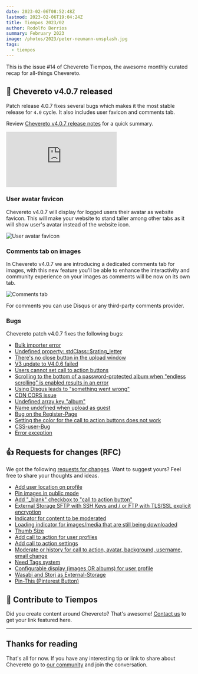```yaml
---
date: 2023-02-06T08:52:48Z
lastmod: 2023-02-06T19:04:24Z
title: Tiempos 2023/02
author: Rodolfo Berrios
summary: February 2023
image: /photos/2023/peter-neumann-unsplash.jpg
tags:
  - tiempos
---
```


This is the issue #14 of Chevereto Tiempos, the awesome monthly curated recap for all-things Chevereto.

## 🚀 Chevereto v4.0.7 released

Patch release 4.0.7 fixes several bugs which makes it the most stable release for `4.0` cycle. It also includes user favicon and comments tab.

Review [Chevereto v4.0.7 release notes](https://releases.chevereto.com/4.X/4.0/4.0.7.html) for a quick summary.

<div class="embed-responsive embed-responsive-16by9">
  <iframe class="embed-responsive-item m-0" src="https://www.youtube.com/embed/ClF4uCbYKdA" frameborder="0" allow="accelerometer; autoplay; clipboard-write; encrypted-media; gyroscope; picture-in-picture" allowfullscreen></iframe>
</div>

### User avatar favicon

Chevereto v4.0.7 will display for logged users their avatar as website favicon. This will make your website to stand taller among other tabs as it will show user's avatar instead of the website icon.

![User avatar favicon](/photos/2023/4.0.7/favicon.jpg)

### Comments tab on images

In Chevereto v4.0.7 we are introducing a dedicated comments tab for images, with this new feature you'll be able to enhance the interactivity and community experience on your images as comments will be now on its own tab.

![Comments tab](/photos/2023/4.0.7/comments-tab.png)

For comments you can use Disqus or any third-party comments provider.

### Bugs

Chevereto patch v4.0.7 fixes the following bugs:

- [Bulk importer error](https://chevereto.com/community/threads/bulk-importer-error.14833/)
- [Undefined property: stdClass::$rating_letter](https://chevereto.com/community/threads/again-undefined-property-stdclass-rating_letter.14885/)
- [There's no close button in the upload window](https://chevereto.com/community/threads/theres-no-close-button-in-the-upload-window.14788/)
- [V3 update to V4.0.6 failed](https://chevereto.com/community/threads/v3-update-to-v4-0-6-faile.14887/)
- [Users cannot set call to action buttons](https://chevereto.com/community/threads/users-cannot-set-call-to-action-buttons.14877/)
- [Scrolling to the bottom of a password-protected album when "endless scrolling" is enabled results in an error](https://chevereto.com/community/threads/scrolling-to-the-bottom-of-a-password-protected-album-when-endless-scrolling-is-enabled-results-in-an-error.14803/)
- [Using Disqus leads to "something went wrong"](https://chevereto.com/community/threads/using-disqus-leads-to-something-went-wrong.14861/)
- [CDN CORS issue](https://chevereto.com/community/threads/cdn-cors-issue.14785/)
- [Undefined array key "album"](https://chevereto.com/community/threads/undefined-array-key-album.14868/)
- [Name undefined when upload as guest](https://chevereto.com/community/threads/name-undefined-when-upload-as-guest.14888/)
- [Bug on the Register-Page](https://chevereto.com/community/threads/bug-on-the-register-page.14852/)
- [Setting the color for the call to action buttons does not work](https://chevereto.com/community/threads/setting-the-color-for-the-call-to-action-buttons-does-not-work.14890/)
- [CSS-user-Bug](https://chevereto.com/community/threads/css-user-bug.14940/)
- [Error exception](https://chevereto.com/community/threads/error-exception.14922/)

## 👍 Requests for changes (RFC)

We got the following [requests for changes](https://chv.to/rfc). Want to suggest yours? Feel free to share your thoughts and ideas.

- [Add user location on profile](https://chevereto.com/community/threads/add-user-location-on-profile.14869/)
- [Pin images in public mode](https://chevereto.com/community/threads/pin-images-in-public-mode.14872/)
- [Add "_blank" checkbox to "call to action button"](https://chevereto.com/community/threads/add-_blank-checkbox-to-call-to-action-button.14878/)
- [External Storage SFTP with SSH Keys and / or FTP with TLS/SSL explicit encryption](https://chevereto.com/community/threads/external-storage-sftp-with-ssh-keys-and-or-ftp-with-tls-ssl-explizit-encryption.14882/)
- [Indicator for content to be moderated](https://chevereto.com/community/threads/indicator-for-content-to-be-moderated.14889/)
- [Loading indicator for images/media that are still being downloaded](https://chevereto.com/community/threads/loading-indicator-for-images-media-that-are-still-being-downloaded.14896/)
- [Thumb Size](https://chevereto.com/community/threads/thumb-size.14897/)
- [Add call to action for user profiles](https://chevereto.com/community/threads/add-call-to-action-for-user-profiles.14906/)
- [Add call to action settings](https://chevereto.com/community/threads/add-call-to-action-settings.14907/)
- [Moderate or history for call to action, avatar, background, username, email change](https://chevereto.com/community/threads/moderate-or-history-for-call-to-action-avatar-background-username-email-change.14908/)
- [Need Tags system](https://chevereto.com/community/threads/need-tags-system.14909/)
- [Configurable display (images OR albums) for user profile](https://chevereto.com/community/threads/configurable-display-images-or-albums-for-user-profile.14910/)
- [Wasabi and Storj as External-Storage](https://chevereto.com/community/threads/wasabi-and-storj-as-external-storage.14938/)
- [Pin-This (Pinterest Button)](https://chevereto.com/community/threads/pin-this-pinterest-button.14939/)

## 💖 Contribute to Tiempos

Did you create content around Chevereto? That's awesome! [Contact us](https://chevereto.com/contact) to get your link featured here.

* * *

## Thanks for reading

That's all for now. If you have any interesting tip or link to share about Chevereto go to [our community](https://chevereto.com/community) and join the conversation.
